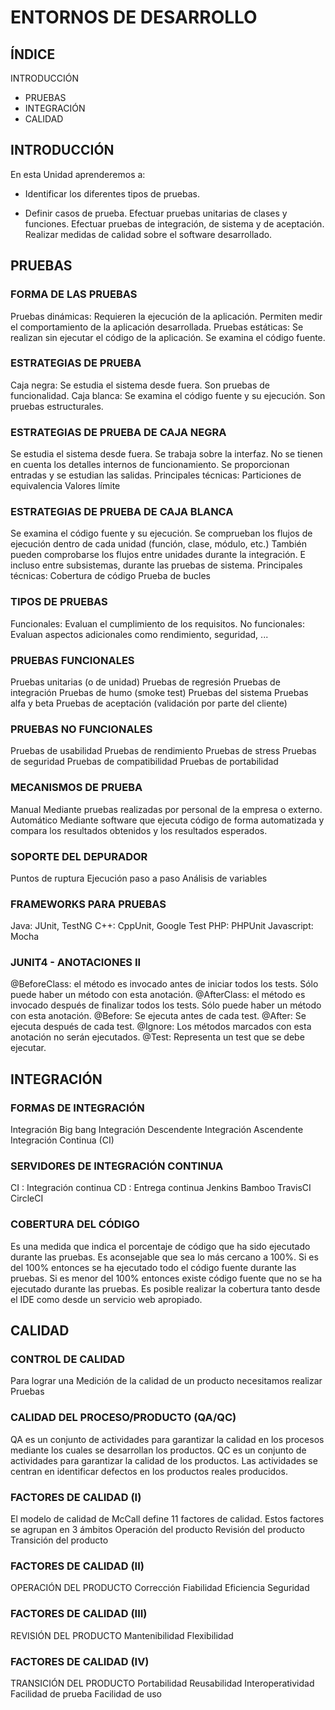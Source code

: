
# ENTORNOS DE DESARROLLO

## ÍNDICE

INTRODUCCIÓN

- PRUEBAS
- INTEGRACIÓN
- CALIDAD

## INTRODUCCIÓN

En esta Unidad aprenderemos a:

* Identificar los diferentes tipos de pruebas.
+ Definir casos de prueba.
Efectuar pruebas unitarias de clases y funciones.
Efectuar pruebas de integración, de sistema y de aceptación.
Realizar medidas de calidad sobre el software desarrollado.




## PRUEBAS


### FORMA DE LAS PRUEBAS

Pruebas dinámicas: Requieren la ejecución de la aplicación. Permiten medir el comportamiento de la aplicación desarrollada.
Pruebas estáticas: Se realizan sin ejecutar el código de la aplicación. Se examina el código fuente.

### ESTRATEGIAS DE PRUEBA

Caja negra: Se estudia el sistema desde fuera. Son pruebas de funcionalidad.
Caja blanca: Se examina el código fuente y su ejecución. Son pruebas estructurales.

### ESTRATEGIAS DE PRUEBA DE CAJA NEGRA

Se estudia el sistema desde fuera.
Se trabaja sobre la interfaz.
No se tienen en cuenta los detalles internos de funcionamiento.
Se proporcionan entradas y se estudian las salidas.
Principales técnicas:
Particiones de equivalencia
Valores límite

### ESTRATEGIAS DE PRUEBA DE CAJA BLANCA

Se examina el código fuente y su ejecución.
Se comprueban los flujos de ejecución dentro de cada unidad (función, clase, módulo, etc.)
También pueden comprobarse los flujos entre unidades durante la integración.
E incluso entre subsistemas, durante las pruebas de sistema.
Principales técnicas:
Cobertura de código
Prueba de bucles

### TIPOS DE PRUEBAS

Funcionales: Evaluan el cumplimiento de los requisitos.
No funcionales: Evaluan aspectos adicionales como rendimiento, seguridad, ...

### PRUEBAS FUNCIONALES

Pruebas unitarias (o de unidad)
Pruebas de regresión
Pruebas de integración
Pruebas de humo (smoke test)
Pruebas del sistema
Pruebas alfa y beta
Pruebas de aceptación (validación por parte del cliente)

### PRUEBAS NO FUNCIONALES

Pruebas de usabilidad
Pruebas de rendimiento
Pruebas de stress
Pruebas de seguridad
Pruebas de compatibilidad
Pruebas de portabilidad

### MECANISMOS DE PRUEBA

Manual
Mediante pruebas realizadas por personal de la empresa o externo.
Automático
Mediante software que ejecuta código de forma automatizada y compara los resultados obtenidos y los resultados esperados.

### SOPORTE DEL DEPURADOR

Puntos de ruptura
Ejecución paso a paso
Análisis de variables

### FRAMEWORKS PARA PRUEBAS

Java: JUnit, TestNG
C++: CppUnit, Google Test
PHP: PHPUnit
Javascript: Mocha

### JUNIT4 - ANOTACIONES II
@BeforeClass: el método es invocado antes de iniciar todos los tests. Sólo puede haber un método con esta anotación.
@AfterClass: el método es invocado después de finalizar todos los tests. Sólo puede haber un método con esta anotación.
@Before: Se ejecuta antes de cada test.
@After: Se ejecuta después de cada test.
@Ignore: Los métodos marcados con esta anotación no serán ejecutados.
@Test: Representa un test que se debe ejecutar.





## INTEGRACIÓN


### FORMAS DE INTEGRACIÓN

Integración Big bang
Integración Descendente
Integración Ascendente
Integración Continua (CI)

### SERVIDORES DE INTEGRACIÓN CONTINUA

CI : Integración continua
CD : Entrega continua
Jenkins
Bamboo
TravisCI
CircleCI

### COBERTURA DEL CÓDIGO

Es una medida que indica el porcentaje de código que ha sido ejecutado durante las pruebas.
Es aconsejable que sea lo más cercano a 100%.
Si es del 100% entonces se ha ejecutado todo el código fuente durante las pruebas.
Si es menor del 100% entonces existe código fuente que no se ha ejecutado durante las pruebas.
Es posible realizar la cobertura tanto desde el IDE como desde un servicio web apropiado.





## CALIDAD


### CONTROL DE CALIDAD

Para lograr una
Medición de la calidad de un producto
necesitamos realizar
Pruebas

### CALIDAD DEL PROCESO/PRODUCTO (QA/QC)

QA es un conjunto de actividades para garantizar la calidad en los procesos mediante los cuales se desarrollan los productos.
QC es un conjunto de actividades para garantizar la calidad de los productos. Las actividades se centran en identificar defectos en los productos reales producidos.

### FACTORES DE CALIDAD (I)

El modelo de calidad de McCall define 11 factores de calidad.
Estos factores se agrupan en 3 ámbitos
Operación del producto
Revisión del producto
Transición del producto

### FACTORES DE CALIDAD (II)

OPERACIÓN DEL PRODUCTO
Corrección
Fiabilidad
Eficiencia
Seguridad

### FACTORES DE CALIDAD (III)

REVISIÓN DEL PRODUCTO
Mantenibilidad
Flexibilidad

### FACTORES DE CALIDAD (IV)

TRANSICIÓN DEL PRODUCTO
Portabilidad
Reusabilidad
Interoperatividad
Facilidad de prueba
Facilidad de uso
